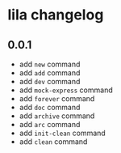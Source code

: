 # lila changelog

## 0.0.1

- add `new` command
- add `add` command
- add `dev` command
- add `mock-express` command
- add `forever` command
- add `doc` command
- add `archive` command
- add `arc` command
- add `init-clean` command
- add `clean` command